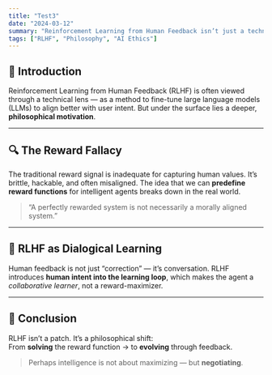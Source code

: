 ```yaml
---
title: "Test3"
date: "2024-03-12"
summary: "Reinforcement Learning from Human Feedback isn’t just a technical optimization, but a philosophical imperative in agent design."
tags: ["RLHF", "Philosophy", "AI Ethics"]
---
```


## 🌌 Introduction

Reinforcement Learning from Human Feedback (RLHF) is often viewed through a technical lens — as a method to fine-tune large language models (LLMs) to align better with user intent. But under the surface lies a deeper, **philosophical motivation**.

---

## 🔍 The Reward Fallacy

The traditional reward signal is inadequate for capturing human values. It’s brittle, hackable, and often misaligned. The idea that we can **predefine reward functions** for intelligent agents breaks down in the real world.

> “A perfectly rewarded system is not necessarily a morally aligned system.”

---

## 🤝 RLHF as Dialogical Learning

Human feedback is not just “correction” — it’s conversation. RLHF introduces **human intent into the learning loop**, which makes the agent a _collaborative learner_, not a reward-maximizer.

---

## 🧠 Conclusion

RLHF isn’t a patch. It’s a philosophical shift:  
From **solving** the reward function → to **evolving** through feedback.

> Perhaps intelligence is not about maximizing — but **negotiating**.
